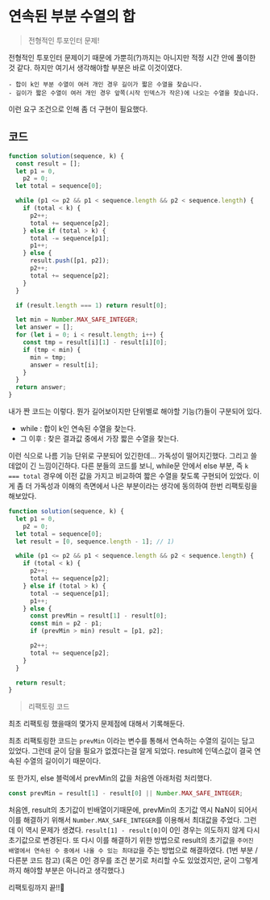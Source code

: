 # 연속된 부분 수열의 합

> 전형적인 투포인터 문제!

전형적인 투포인터 문제이기 때문에 가뿐히(?)까지는 아니지만 적정 시간 안에 풀이한 것 같다. 하지만 여기서 생각해야할 부분은 바로 이것이였다.

```
- 합이 k인 부분 수열이 여러 개인 경우 길이가 짧은 수열을 찾습니다.
- 길이가 짧은 수열이 여러 개인 경우 앞쪽(시작 인덱스가 작은)에 나오는 수열을 찾습니다.
```

이런 요구 조건으로 인해 좀 더 구현이 필요했다.

## 코드

```js
function solution(sequence, k) {
  const result = [];
  let p1 = 0,
    p2 = 0;
  let total = sequence[0];

  while (p1 <= p2 && p1 < sequence.length && p2 < sequence.length) {
    if (total < k) {
      p2++;
      total += sequence[p2];
    } else if (total > k) {
      total -= sequence[p1];
      p1++;
    } else {
      result.push([p1, p2]);
      p2++;
      total += sequence[p2];
    }
  }

  if (result.length === 1) return result[0];

  let min = Number.MAX_SAFE_INTEGER;
  let answer = [];
  for (let i = 0; i < result.length; i++) {
    const tmp = result[i][1] - result[i][0];
    if (tmp < min) {
      min = tmp;
      answer = result[i];
    }
  }
  return answer;
}
```

내가 짠 코드는 이렇다. 뭔가 길어보이지만 단위별로 해야할 기능(?)들이 구분되어 있다.

- while : 합이 k인 연속된 수열을 찾는다.
- 그 이후 : 찾은 결과값 중에서 가장 짧은 수열을 찾는다.

이런 식으로 나름 기능 단위로 구분되어 있긴한데... 가독성이 떨어지긴했다. 그리고 쓸데없이 긴 느낌이긴하다. 다른 분들의 코드를 보니, while문 안에서 else 부분, 즉 `k === total` 경우에 이전 값을 가지고 비교하여 짧은 수열을 찾도록 구현되어 있었다. 이게 좀 더 가독성과 이해의 측면에서 나은 부분이라는 생각에 동의하여 한번 리팩토링을 해보았다.

```js
function solution(sequence, k) {
  let p1 = 0,
    p2 = 0;
  let total = sequence[0];
  let result = [0, sequence.length - 1]; // 1)

  while (p1 <= p2 && p1 < sequence.length && p2 < sequence.length) {
    if (total < k) {
      p2++;
      total += sequence[p2];
    } else if (total > k) {
      total -= sequence[p1];
      p1++;
    } else {
      const prevMin = result[1] - result[0];
      const min = p2 - p1;
      if (prevMin > min) result = [p1, p2];

      p2++;
      total += sequence[p2];
    }
  }

  return result;
}
```

> 리팩토링 코드

최초 리팩토링 했을때의 몇가지 문제점에 대해서 기록해둔다.

최초 리팩토링한 코드는 `prevMin` 이라는 변수를 통해서 연속하는 수열의 길이는 담고 있었다. 그런데 굳이 담을 필요가 없겠다는걸 알게 되었다. result에 인덱스값이 결국 연속된 수열의 길이이기 때문이다.

또 한가지, else 블럭에서 prevMin의 값을 처음엔 아래처럼 처리했다.

```js
const prevMin = result[1] - result[0] || Number.MAX_SAFE_INTEGER;
```

처음엔, result의 초기값이 빈배열이기때문에, prevMin의 초기값 역시 NaN이 되어서 이를 해결하기 위해서 `Number.MAX_SAFE_INTEGER`를 이용해서 최대값을 주었다. 그런데 이 역시 문제가 생겼다. `result[1] - result[0]`이 0인 경우는 의도하지 않게 다시 초기값으로 변경된다. 또 다시 이를 해결하기 위한 방법으로 result의 초기값을 `주어진 배열에서 연속된 수 중에서 나올 수 있는 최대값`을 주는 방법으로 해결하였다. (1번 부분 / 다른분 코드 참고) (혹은 0인 경우를 조건 분기로 처리할 수도 있었겠지만, 굳이 그렇게 까지 해야할 부분은 아니라고 생각했다.)

리팩토링까지 끝!!🤡

